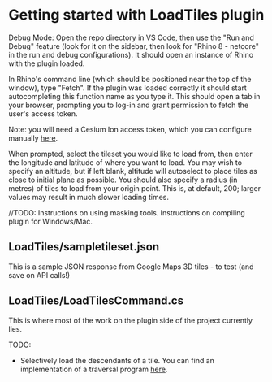 # Getting started with LoadTiles plugin
  Debug Mode:
  Open the repo directory in VS Code, then use the "Run and Debug" feature (look for it on the sidebar, then look for "Rhino 8 - netcore" in the run and debug configurations).
  It should open an instance of Rhino with the plugin loaded.
  
  In Rhino's command line (which should be positioned near the top of the window), type "Fetch". 
  If the plugin was loaded correctly it should start autocompleting this function name as you type it. 
  This should open a tab in your browser, prompting you to log-in and grant permission to fetch the user's access token.
  
  Note: you will need a Cesium Ion access token, which you can configure manually [here](https://ion.cesium.com/tokens).
  
  When prompted, select the tileset you would like to load from, then enter the longitude and latitude of where you want to load.
  You may wish to specify an altitude, but if left blank, altitude will autoselect to place tiles as close to initial plane as possible.
  You should also specify a radius (in metres) of tiles to load from your origin point. This is, at default, 200; larger values may result in much slower loading times.

  //TODO: Instructions on using masking tools. Instructions on compiling plugin for Windows/Mac.


## LoadTiles/sampletileset.json
This is a sample JSON response from Google Maps 3D tiles - to test (and save on API calls!)

## LoadTiles/LoadTilesCommand.cs
This is where most of the work on the plugin side of the project currently lies.

TODO:
- Selectively load the descendants of a tile. You can find an implementation of a traversal program [here](https://github.com/CesiumGS/cesium/blob/5eaa2280f495d8f300d9e1f0497118c97aec54c8/packages/engine/Source/Scene/Cesium3DTilesetBaseTraversal.js).
